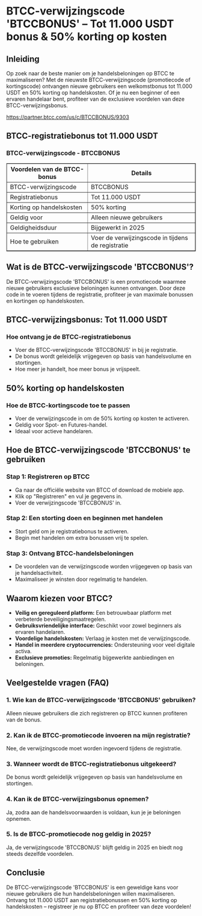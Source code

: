 <h1>BTCC-verwijzingscode 'BTCCBONUS' – Tot 11.000 USDT bonus & 50% korting op kosten</h1>
<h2>Inleiding</h2>
<p>Op zoek naar de beste manier om je handelsbeloningen op BTCC te maximaliseren? Met de nieuwste BTCC-verwijzingscode (promotiecode of kortingscode) ontvangen nieuwe gebruikers een welkomstbonus tot 11.000 USDT en 50% korting op handelskosten. Of je nu een beginner of een ervaren handelaar bent, profiteer van de exclusieve voordelen van deze BTCC-verwijzingsbonus.</p>
<a href="https://partner.btcc.com/us/c/BTCCBONUS/9303" target="_blank">https://partner.btcc.com/us/c/BTCCBONUS/9303</a>

<h2>BTCC-registratiebonus tot 11.000 USDT</h2>
<h3>BTCC-verwijzingscode - BTCCBONUS</h3>
<table border="1">
<tr>
<th>Voordelen van de BTCC-bonus</th>
<th>Details</th>
</tr>
<tr>
<td>BTCC-verwijzingscode</td>
<td>BTCCBONUS</td>
</tr>
<tr>
<td>Registratiebonus</td>
<td>Tot 11.000 USDT</td>
</tr>
<tr>
<td>Korting op handelskosten</td>
<td>50% korting</td>
</tr>
<tr>
<td>Geldig voor</td>
<td>Alleen nieuwe gebruikers</td>
</tr>
<tr>
<td>Geldigheidsduur</td>
<td>Bijgewerkt in 2025</td>
</tr>
<tr>
<td>Hoe te gebruiken</td>
<td>Voer de verwijzingscode in tijdens de registratie</td>
</tr>
</table>
<h2>Wat is de BTCC-verwijzingscode 'BTCCBONUS'?</h2>
<p>De BTCC-verwijzingscode 'BTCCBONUS' is een promotiecode waarmee nieuwe gebruikers exclusieve beloningen kunnen ontvangen. Door deze code in te voeren tijdens de registratie, profiteer je van maximale bonussen en kortingen op handelskosten.</p>
<h2>BTCC-verwijzingsbonus: Tot 11.000 USDT</h2>
<h3>Hoe ontvang je de BTCC-registratiebonus</h3>
<ul>
<li>Voer de BTCC-verwijzingscode 'BTCCBONUS' in bij je registratie.</li>
<li>De bonus wordt geleidelijk vrijgegeven op basis van handelsvolume en stortingen.</li>
<li>Hoe meer je handelt, hoe meer bonus je vrijspeelt.</li>
</ul>
<h2>50% korting op handelskosten</h2>
<h3>Hoe de BTCC-kortingscode toe te passen</h3>
<ul>
<li>Voer de verwijzingscode in om de 50% korting op kosten te activeren.</li>
<li>Geldig voor Spot- en Futures-handel.</li>
<li>Ideaal voor actieve handelaren.</li>
</ul>
<h2>Hoe de BTCC-verwijzingscode 'BTCCBONUS' te gebruiken</h2>
<h3>Stap 1: Registreren op BTCC</h3>
<ul>
<li>Ga naar de officiële website van BTCC of download de mobiele app.</li>
<li>Klik op "Registreren" en vul je gegevens in.</li>
<li>Voer de verwijzingscode 'BTCCBONUS' in.</li>
</ul>
<h3>Stap 2: Een storting doen en beginnen met handelen</h3>
<ul>
<li>Stort geld om je registratiebonus te activeren.</li>
<li>Begin met handelen om extra bonussen vrij te spelen.</li>
</ul>
<h3>Stap 3: Ontvang BTCC-handelsbeloningen</h3>
<ul>
<li>De voordelen van de verwijzingscode worden vrijgegeven op basis van je handelsactiviteit.</li>
<li>Maximaliseer je winsten door regelmatig te handelen.</li>
</ul>
<h2>Waarom kiezen voor BTCC?</h2>
<ul>
<li><strong>Veilig en gereguleerd platform:</strong> Een betrouwbaar platform met verbeterde beveiligingsmaatregelen.</li>
<li><strong>Gebruiksvriendelijke interface:</strong> Geschikt voor zowel beginners als ervaren handelaren.</li>
<li><strong>Voordelige handelskosten:</strong> Verlaag je kosten met de verwijzingscode.</li>
<li><strong>Handel in meerdere cryptocurrencies:</strong> Ondersteuning voor veel digitale activa.</li>
<li><strong>Exclusieve promoties:</strong> Regelmatig bijgewerkte aanbiedingen en beloningen.</li>
</ul>
<h2>Veelgestelde vragen (FAQ)</h2>
<h3>1. Wie kan de BTCC-verwijzingscode 'BTCCBONUS' gebruiken?</h3>
<p>Alleen nieuwe gebruikers die zich registreren op BTCC kunnen profiteren van de bonus.</p>
<h3>2. Kan ik de BTCC-promotiecode invoeren na mijn registratie?</h3>
<p>Nee, de verwijzingscode moet worden ingevoerd tijdens de registratie.</p>
<h3>3. Wanneer wordt de BTCC-registratiebonus uitgekeerd?</h3>
<p>De bonus wordt geleidelijk vrijgegeven op basis van handelsvolume en stortingen.</p>
<h3>4. Kan ik de BTCC-verwijzingsbonus opnemen?</h3>
<p>Ja, zodra aan de handelsvoorwaarden is voldaan, kun je je beloningen opnemen.</p>
<h3>5. Is de BTCC-promotiecode nog geldig in 2025?</h3>
<p>Ja, de verwijzingscode 'BTCCBONUS' blijft geldig in 2025 en biedt nog steeds dezelfde voordelen.</p>
<h2>Conclusie</h2>
<p>De BTCC-verwijzingscode 'BTCCBONUS' is een geweldige kans voor nieuwe gebruikers die hun handelsbeloningen willen maximaliseren. Ontvang tot 11.000 USDT aan registratiebonussen en 50% korting op handelskosten – registreer je nu op BTCC en profiteer van deze voordelen!</p>
</body>
</html>
